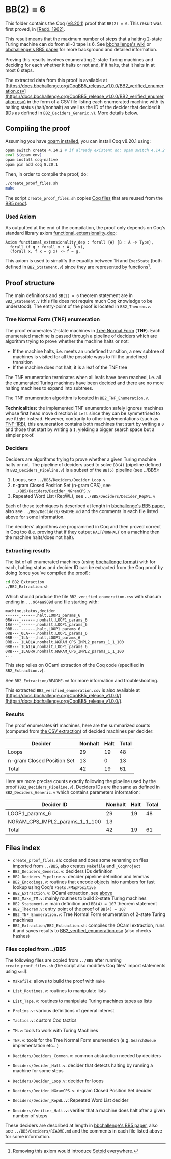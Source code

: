# BB(2) = 6

This folder contains the Coq ([v8.20.1](https://github.com/coq/coq/blob/V8.20.1/INSTALL.md)) proof that `BB(2) = 6`. This result was first proved, in [[Radó, 1962]](https://ieeexplore.ieee.org/document/6769603).

This result means that the maximum number of steps that a halting 2-state Turing machine can do from all-0 tape is 6. See [bbchallenge's wiki](https://wiki.bbchallenge.org/wiki/Main_Page) or [bbchallenge's BB5 paper](https://github.com/bbchallenge/bbchallenge-paper) for more background and detailed information.

Proving this results involves enumerating 2-state Turing machines and deciding for each whether it halts or not and, if it halts, that it halts in at most 6 steps.

The extracted data from this proof is available at [https://docs.bbchallenge.org/CoqBB5_release_v1.0.0/BB2_verified_enumeration.csv](https://docs.bbchallenge.org/CoqBB5_release_v1.0.0/BB2_verified_enumeration.csv) in the form of a CSV file listing each enumerated machine with its halting status (halt/nonhalt) as well as the ID of the decider that decided it (IDs as defined in `BB2_Deciders_Generic.v`). More details [below](#extracting-results).

## Compiling the proof

Assuming you have [opam installed](https://opam.ocaml.org/doc/Install.html), you can install Coq v8.20.1 using:

```sh
opam switch create 4.14.2 # if already existent do: opam switch 4.14.2
eval $(opam env)
opam install coq-native
opam pin add coq 8.20.1
```

Then, in order to compile the proof, do:

```sh
./create_proof_files.sh
make
```

The script `create_proof_files.sh` copies [Coq files](#files-copied-from-bb5) that are reused from the [BB5 proof](../BB5).

### Used Axiom

As outputted at the end of the compilation, the proof only depends on Coq's standard library axiom [functional_extensionality_dep](https://coq.inria.fr/doc/v8.9/stdlib/Coq.Logic.FunctionalExtensionality.html):

```Coq
Axiom functional_extensionality_dep : forall {A} {B : A -> Type},
  forall (f g : forall x : A, B x),
  (forall x, f x = g x) -> f = g.
```

This axiom is used to simplify the equality between `TM` and `ExecState` (both defined in `BB2_Statement.v`) since they are represented by functions[^2]. 

## Proof structure

The main definitions and `BB(2) = 6` theorem statement are in `BB2_Statement.v` (this file does not require much Coq knowledge to be understood). The entry-point of the proof is located in `BB2_Theorem.v`.

### Tree Normal Form (TNF) enumeration

The proof enumerates 2-state machines in [Tree Normal Form](https://wiki.bbchallenge.org/wiki/Tree_Normal_Form) (**TNF**). Each enumerated machine is passed through a pipeline of deciders which are algorithm trying to prove whether the machine halts or not:

- If the machine halts, i.e. meets an undefined transition, a new subtree of machines is visited for all the possible ways to fill the undefined transition
- If the machine does not halt, it is a leaf of the TNF tree

The TNF enumeration terminates when all leafs have been reached, i.e. all the enumerated Turing machines have been decided and there are no more halting machines to expand into subtrees.

The TNF enumeration algorithm is located in `BB2_TNF_Enumeration.v`.

**Technicalities:** the implemented TNF enumeration safely ignores machines whose first head move direction is `Left` since they can be symmetrised to use `Right` instead. However, contrarily to other implementations (such as [TNF-1RB](https://wiki.bbchallenge.org/wiki/Tree_Normal_Form#TNF-1RB)), this enumeration contains both machines that start by writing a `0` and those that start by writing a `1`, yielding a bigger search space but a simpler proof.  

### Deciders

Deciders are algorithms trying to prove whether a given Turing machine halts or not. The pipeline of deciders used to solve `BB(4)` (pipeline defined in `BB2_Deciders_Pipeline.v`) is a subset of the `BB(5)` pipeline (see ../BB5):

1. Loops, see `../BB5/Deciders/Decider_Loop.v`
2. n-gram Closed Position Set (n-gram CPS), see `../BB5/Deciders/Decider_NGramCPS.v`
3. Repeated Word List (RepWL), see `../BB5/Deciders/Decider_RepWL.v`

Each of these techniques is described at length in [bbchallenge's BB5 paper](https://github.com/bbchallenge/bbchallenge-paper), also see `../BB5/Deciders/README.md` and the comments in each file listed above for some information.

The deciders' algorithms are programmed in Coq and then proved correct in Coq too (i.e. proving that if they output `HALT`/`NONHALT` on a machine then the machine halts/does not halt).

### Extracting results

The list of all enumerated machines (using [bbchallenge format](https://discuss.bbchallenge.org/t/standard-tm-text-format/60/28?u=cosmo)) with for each, halting status and decider ID can be extracted from the Coq proof by doing (once you've compiled the proof):

```sh
cd BB2_Extraction
./BB2_Extraction.sh
```

Which should produce the file `BB2_verified_enumeration.csv` with shasum ending in `...964aa909d` and file starting with:

```
machine,status,decider
------_------,halt,LOOP1_params_6
0RA---_------,nonhalt,LOOP1_params_6
1RA---_------,nonhalt,LOOP1_params_6
0RB---_------,halt,LOOP1_params_6
0RB---_0LA---,nonhalt,LOOP1_params_6
0RB---_1LA---,halt,LOOP1_params_6
0RB---_1LA0LA,nonhalt,NGRAM_CPS_IMPL2_params_1_1_100
0RB---_1LA1LA,nonhalt,LOOP1_params_6
0RB---_1LA0RA,nonhalt,NGRAM_CPS_IMPL2_params_1_1_100
...
```

This step relies on OCaml extraction of the Coq code (specified in `BB2_Extraction.v`).

See `BB2_Extraction/README.md` for more information and troubleshooting.

This extracted `BB2_verified_enumeration.csv` is also available at [https://docs.bbchallenge.org/CoqBB5_release_v1.0.0/](https://docs.bbchallenge.org/CoqBB5_release_v1.0.0/).

### Results

The proof enumerates **61** machines, here are the summarized counts (computed from [the CSV extraction](https://docs.bbchallenge.org/CoqBB5_release_v1.0.0/BB2_verified_enumeration.csv)) of decided machines per decider:

| Decider                    | Nonhalt | Halt | Total |
| -------------------------- | ------- | ---- | ----- |
| Loops                      | 29      | 19   | 48    |
| n-gram Closed Position Set | 13      | 0    | 13    |
| Total                      | 42      | 19   | 61    |

Here are more precise counts exactly following the pipeline used by the proof (`BB2_Deciders_Pipeline.v`). Deciders IDs are the same as defined in `BB2_Deciders_Generic.v` which contains parameters information:

| Decider ID                     | Nonhalt | Halt | Total |
| ------------------------------ | ------- | ---- | ----- |
| LOOP1_params_6                 | 29      | 19   | 48    |
| NGRAM_CPS_IMPL2_params_1_1_100 | 13      |      |       |
| Total                          | 42      | 19   | 61    |

## Files index

- `create_proof_files.sh`: copies and does some renaming on files imported from `../BB5`, also creates `Makefile` and `_CoqProject`
- `BB2_Deciders_Generic.v`: deciders IDs definition
- `BB2_Deciders_Pipeline.v`: decider pipeline definition and lemmas
- `BB2_Encodings.v`: routines that encode objects into numbers for fast lookup using Coq's `FSets.FMapPositive`
- `BB2_Extraction.v`: OCaml extraction, see [above](#extracting-results)
- `BB2_Make_TM.v`: mainly routines to build 2-state Turing machines
- `BB2_Statement.v`: main definition and `BB(4) = 107` theorem statement
- `BB2_Theorem.v`: entry point of the proof of `BB(4) = 107`
- `BB2_TNF_Enumeration.v`: Tree Normal Form enumeration of 2-state Turing machines
- `BB2_Extraction/BB2_Extraction.sh`: compiles the OCaml extraction, runs it and saves results to [BB2_verified_enumeration.csv](https://docs.bbchallenge.org/CoqBB5_release_v1.0.0/) (also checks hashes)

### Files copied from ../BB5

The following files are copied from `../BB5` after running `create_proof_files.sh` (the script also modifies Coq files' import statements using `sed`):

- `Makefile`: allows to build the proof with `make`
- `List_Routines.v`: routines to manipulate lists
- `List_Tape.v`: routines to manipulate Turing machines tapes as lists
- `Prelims.v`: various definitions of general interest
- `Tactics.v`: custom Coq tactics
- `TM.v`: tools to work with Turing Machines
- `TNF.v`: tools for the Tree Normal Form enumeration (e.g. `SearchQueue` implementation etc...)

- `Deciders/Deciders_Common.v`: common abstraction needed by deciders
- `Deciders/Decider_Halt.v`: decider that detects halting by running a machine for some steps
- `Deciders/Decider_Loop.v`: decider for loops
- `Deciders/Decider_NGramCPS.v`: n-gram Closed Position Set decider
- `Deciders/Decider_RepWL.v`: Repeated Word List decider
- `Deciders/Verifier_Halt.v`: verifier that a machine does halt after a given number of steps

These deciders are described at length in [bbchallenge's BB5 paper](https://github.com/bbchallenge/bbchallenge-paper), also see `../BB5/Deciders/README.md` and the comments in each file listed above for some information.

[^1]: Quoting the paper: "All of the remaining holdouts were examined by means of voluminous printouts of their histories along with some program extracted features. It was determined to the author's satisfaction that none of these machines will ever stop." 
[^2]: Removing this axiom would introduce [Setoid](https://coq.inria.fr/doc/v8.9/stdlib/Coq.Setoids.Setoid.html) everywhere.